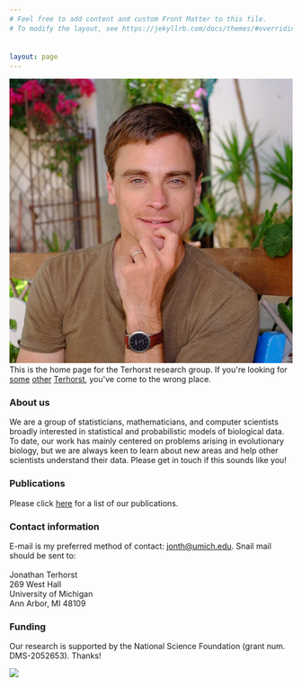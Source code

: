 ```yaml
---
# Feel free to add content and custom Front Matter to this file.
# To modify the layout, see https://jekyllrb.com/docs/themes/#overriding-theme-defaults


layout: page
---
```


<img src="assets/img/jt.jpg" id='jt' /> This is the home page for the Terhorst research group. If you're looking for [some](https://en.wikipedia.org/wiki/Jerald_terHorst) [other](https://www.imdb.com/name/nm3203926/) [Terhorst](https://www.dfhcc.harvard.edu/insider/member-detail/member/cornelis-p-terhorst-phd/), you've come to the wrong place.

### About us
We are a group of statisticians, mathematicians, and computer scientists
broadly interested in statistical and probabilistic models of biological data. To date, our work 
has mainly centered on problems arising in evolutionary biology, but we are always keen to learn
about new areas and help other scientists understand their data. Please get in touch if this sounds like you!

### Publications
Please click [here](publications) for a list of our publications.

### Contact information
E-mail is my preferred method of contact: <a href="mailto:jonth@umich.edu">jonth@umich.edu</a>. Snail mail should be sent to:<br/><br/>
Jonathan Terhorst<br />
269 West Hall<br />
University of Michigan<br />
Ann Arbor, MI 48109<br />

### Funding
Our research is supported by the National Science Foundation (grant num. DMS-2052653). Thanks!

<img src="https://www.nsf.gov/images/logos/NSF_4-Color_bitmap_Logo.png" width="20%" />

